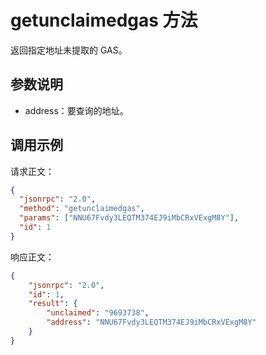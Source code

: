 # getunclaimedgas 方法

返回指定地址未提取的 GAS。

## 参数说明

- address：要查询的地址。

## 调用示例

请求正文：

```json
{
  "jsonrpc": "2.0",
  "method": "getunclaimedgas",
  "params": ["NNU67Fvdy3LEQTM374EJ9iMbCRxVExgM8Y"],
  "id": 1
}
```

响应正文：

```json
{
    "jsonrpc": "2.0",
    "id": 1,
    "result": {
        "unclaimed": "9693738",
        "address": "NNU67Fvdy3LEQTM374EJ9iMbCRxVExgM8Y"
    }
}
```